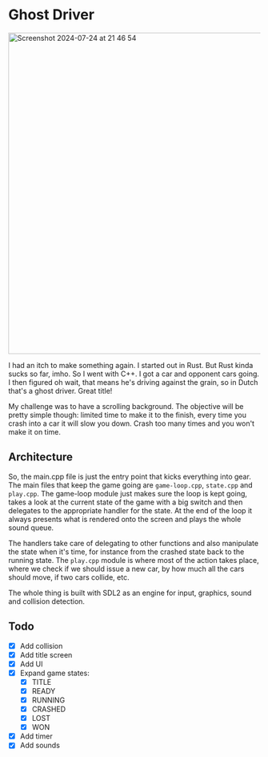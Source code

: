 # Ghost Driver

<img width="641" alt="Screenshot 2024-07-24 at 21 46 54" src="https://github.com/user-attachments/assets/1d2fb855-d397-4d39-a997-d8d934e14bd4">

I had an itch to make something again. I started out in Rust. But Rust kinda sucks so far, imho. So I went with C++. I got a car and opponent cars going. I then figured oh wait, that means he's driving against the grain, so in Dutch that's a ghost driver. Great title!

My challenge was to have a scrolling background. The objective will be pretty simple though: limited time to make it to the finish, every time you crash into a car it will slow you down. Crash too many times and you won't make it on time.

## Architecture

So, the main.cpp file is just the entry point that kicks everything into gear. The main files that keep the game going are `game-loop.cpp`, `state.cpp` and `play.cpp`. The game-loop module just makes sure the loop is kept going, takes a look at the current state of the game with a big switch and then delegates to the appropriate handler for the state. At the end of the loop it always presents what is rendered onto the screen and plays the whole sound queue.

The handlers take care of delegating to other functions and also manipulate the state when it's time, for instance from the crashed state back to the running state. The `play.cpp` module is where most of the action takes place, where we check if we should issue a new car, by how much all the cars should move, if two cars collide, etc.

The whole thing is built with SDL2 as an engine for input, graphics, sound and collision detection.

## Todo

- [x] Add collision
- [x] Add title screen
- [x] Add UI
- [x] Expand game states:
    - [x] TITLE
    - [x] READY
    - [x] RUNNING
    - [x] CRASHED
    - [x] LOST
    - [x] WON
- [x] Add timer
- [x] Add sounds
